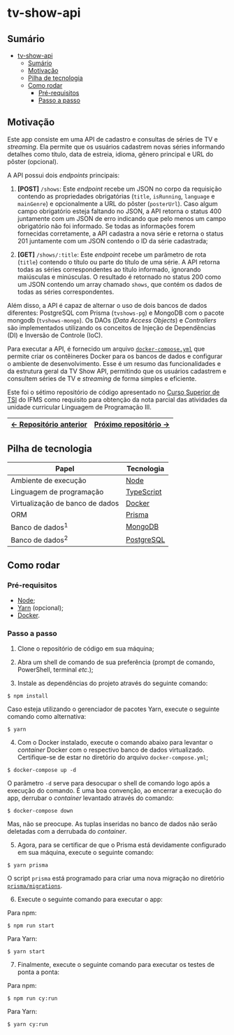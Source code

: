 # tv-show-api

## Sumário

- [tv-show-api](#tv-show-api)
  - [Sumário](#sumário)
  - [Motivação](#motivação)
  - [Pilha de tecnologia](#pilha-de-tecnologia)
  - [Como rodar](#como-rodar)
    - [Pré-requisitos](#pré-requisitos)
    - [Passo a passo](#passo-a-passo)

## Motivação

Este app consiste em uma API de cadastro e consultas de séries de TV e _streaming_. Ela permite que os usuários cadastrem novas séries informando detalhes como título, data de estreia, idioma, gênero principal e URL do pôster (opcional).

A API possui dois _endpoints_ principais:

1. **[POST]** `/shows`: Este _endpoint_ recebe um JSON no corpo da requisição contendo as propriedades obrigatórias (`title`, `isRunning`, `language` e `mainGenre`) e opcionalmente a URL do pôster (`posterUrl`). Caso algum campo obrigatório esteja faltando no JSON, a API retorna o status 400 juntamente com um JSON de erro indicando que pelo menos um campo obrigatório não foi informado. Se todas as informações forem fornecidas corretamente, a API cadastra a nova série e retorna o status 201 juntamente com um JSON contendo o ID da série cadastrada;

2. **[GET]** `/shows/:title`: Este _endpoint_ recebe um parâmetro de rota (`title`) contendo o título ou parte do título de uma série. A API retorna todas as séries correspondentes ao título informado, ignorando maiúsculas e minúsculas. O resultado é retornado no status 200 como um JSON contendo um array chamado `shows`, que contém os dados de todas as séries correspondentes.

Além disso, a API é capaz de alternar o uso de dois bancos de dados diferentes: PostgreSQL com Prisma (`tvshows-pg`) e MongoDB com o pacote mongodb (`tvshows-mongo`). Os DAOs (_Data Access Objects_) e _Controllers_ são implementados utilizando os conceitos de Injeção de Dependências (DI) e Inversão de Controle (IoC).

Para executar a API, é fornecido um arquivo [`docker-compose.yml`](./docker-compose.yml) que permite criar os contêineres Docker para os bancos de dados e configurar o ambiente de desenvolvimento. Esse é um resumo das funcionalidades e da estrutura geral da TV Show API, permitindo que os usuários cadastrem e consultem séries de TV e _streaming_ de forma simples e eficiente.

Este foi o sétimo repositório de código apresentado no [Curso Superior de TSI](https://www.ifms.edu.br/campi/campus-aquidauana/cursos/graduacao/sistemas-para-internet/sistemas-para-internet) do IFMS como requisito para obtenção da nota parcial das atividades da unidade curricular Linguagem de Programação III.

| [&larr; Repositório anterior](https://github.com/mdccg/decoupled-postal-code-api) | [Próximo repositório &rarr;](#) |
|-|-|

## Pilha de tecnologia

| Papel | Tecnologia |
|-|-|
| Ambiente de execução | [Node](https://nodejs.org/en/) |
| Linguagem de programação | [TypeScript](https://www.typescriptlang.org/) |
| Virtualização de banco de dados | [Docker](https://www.docker.com/) |
| ORM | [Prisma](https://www.prisma.io/) |
| Banco de dados<sup>1</sup> | [MongoDB](https://www.mongodb.com/) |
| Banco de dados<sup>2</sup> | [PostgreSQL](https://www.postgresql.org/) |

## Como rodar

### Pré-requisitos

- [Node](https://nodejs.org/en/download/);
- [Yarn](https://yarnpkg.com/) (opcional);
- [Docker](https://docs.docker.com/engine/install/).

### Passo a passo

1. Clone o repositório de código em sua máquina;
   
2. Abra um shell de comando de sua preferência (prompt de comando, PowerShell, terminal _etc_.);

3. Instale as dependências do projeto através do seguinte comando:

```console
$ npm install
```

Caso esteja utilizando o gerenciador de pacotes Yarn, execute o seguinte comando como alternativa:

```console
$ yarn
```

4. Com o Docker instalado, execute o comando abaixo para levantar o _container_ Docker com o respectivo banco de dados virtualizado. Certifique-se de estar no diretório do arquivo `docker-compose.yml`;

```console
$ docker-compose up -d
```

O parâmetro `-d` serve para desocupar o shell de comando logo após a execução do comando. É uma boa convenção, ao encerrar a execução do app, derrubar o _container_ levantado através do comando:

```console
$ docker-compose down
```

Mas, não se preocupe. As tuplas inseridas no banco de dados não serão deletadas com a derrubada do _container_.

5. Agora, para se certificar de que o Prisma está devidamente configurado em sua máquina, execute o seguinte comando:

```console
$ yarn prisma
```

O script `prisma` está programado para criar uma nova migração no diretório [`prisma/migrations`](./prisma/migrations/).

6. Execute o seguinte comando para executar o app:

Para npm:

```console
$ npm run start
```

Para Yarn:

```console
$ yarn start
```

7. Finalmente, execute o seguinte comando para executar os testes de ponta a ponta:

Para npm:

```console
$ npm run cy:run
```

Para Yarn:

```console
$ yarn cy:run
```
